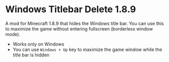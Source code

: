 # Windows Titlebar Delete 1.8.9

A mod for Minecraft 1.8.9 that hides the Windows title bar. You can use this to maximize the game without entering fullscreen (borderless window mode).

- Works only on Windows
- You can use `Windows + Up` key to maximize the game window while the title bar is hidden

